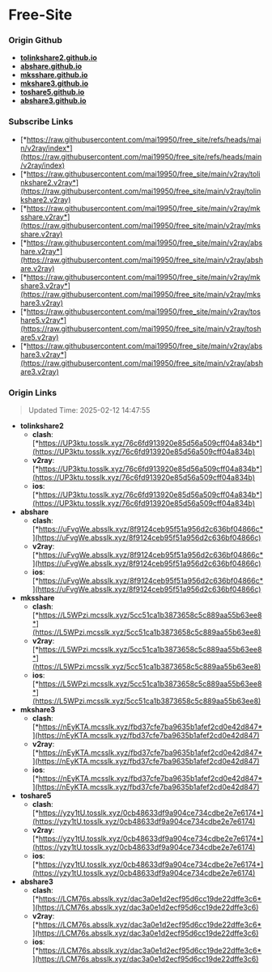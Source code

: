 # Free-Site

### Origin Github

- [**tolinkshare2.github.io**](https://github.com/tolinkshare2/tolinkshare2.github.io)
- [**abshare.github.io**](https://github.com/abshare/abshare.github.io)
- [**mksshare.github.io**](https://github.com/mksshare/mksshare.github.io)
- [**mkshare3.github.io**](https://github.com/mkshare3/mkshare3.github.io)
- [**toshare5.github.io**](https://github.com/toshare5/toshare5.github.io)
- [**abshare3.github.io**](https://github.com/abshare3/abshare3.github.io)

### Subscribe Links

- [*https://raw.githubusercontent.com/mai19950/free_site/refs/heads/main/v2ray/index*](https://raw.githubusercontent.com/mai19950/free_site/refs/heads/main/v2ray/index)
- [*https://raw.githubusercontent.com/mai19950/free_site/main/v2ray/tolinkshare2.v2ray*](https://raw.githubusercontent.com/mai19950/free_site/main/v2ray/tolinkshare2.v2ray)
- [*https://raw.githubusercontent.com/mai19950/free_site/main/v2ray/mksshare.v2ray*](https://raw.githubusercontent.com/mai19950/free_site/main/v2ray/mksshare.v2ray)
- [*https://raw.githubusercontent.com/mai19950/free_site/main/v2ray/abshare.v2ray*](https://raw.githubusercontent.com/mai19950/free_site/main/v2ray/abshare.v2ray)
- [*https://raw.githubusercontent.com/mai19950/free_site/main/v2ray/mkshare3.v2ray*](https://raw.githubusercontent.com/mai19950/free_site/main/v2ray/mkshare3.v2ray)
- [*https://raw.githubusercontent.com/mai19950/free_site/main/v2ray/toshare5.v2ray*](https://raw.githubusercontent.com/mai19950/free_site/main/v2ray/toshare5.v2ray)
- [*https://raw.githubusercontent.com/mai19950/free_site/main/v2ray/abshare3.v2ray*](https://raw.githubusercontent.com/mai19950/free_site/main/v2ray/abshare3.v2ray)

### Origin Links

> Updated Time: 2025-02-12 14:47:55

- **tolinkshare2**
  - **clash**: [*https://UP3ktu.tosslk.xyz/76c6fd913920e85d56a509cff04a834b*](https://UP3ktu.tosslk.xyz/76c6fd913920e85d56a509cff04a834b)
  - **v2ray**: [*https://UP3ktu.tosslk.xyz/76c6fd913920e85d56a509cff04a834b*](https://UP3ktu.tosslk.xyz/76c6fd913920e85d56a509cff04a834b)
  - **ios**: [*https://UP3ktu.tosslk.xyz/76c6fd913920e85d56a509cff04a834b*](https://UP3ktu.tosslk.xyz/76c6fd913920e85d56a509cff04a834b)
- **abshare**
  - **clash**: [*https://uFvgWe.absslk.xyz/8f9124ceb95f51a956d2c636bf04866c*](https://uFvgWe.absslk.xyz/8f9124ceb95f51a956d2c636bf04866c)
  - **v2ray**: [*https://uFvgWe.absslk.xyz/8f9124ceb95f51a956d2c636bf04866c*](https://uFvgWe.absslk.xyz/8f9124ceb95f51a956d2c636bf04866c)
  - **ios**: [*https://uFvgWe.absslk.xyz/8f9124ceb95f51a956d2c636bf04866c*](https://uFvgWe.absslk.xyz/8f9124ceb95f51a956d2c636bf04866c)
- **mksshare**
  - **clash**: [*https://L5WPzi.mcsslk.xyz/5cc51ca1b3873658c5c889aa55b63ee8*](https://L5WPzi.mcsslk.xyz/5cc51ca1b3873658c5c889aa55b63ee8)
  - **v2ray**: [*https://L5WPzi.mcsslk.xyz/5cc51ca1b3873658c5c889aa55b63ee8*](https://L5WPzi.mcsslk.xyz/5cc51ca1b3873658c5c889aa55b63ee8)
  - **ios**: [*https://L5WPzi.mcsslk.xyz/5cc51ca1b3873658c5c889aa55b63ee8*](https://L5WPzi.mcsslk.xyz/5cc51ca1b3873658c5c889aa55b63ee8)
- **mkshare3**
  - **clash**: [*https://nEyKTA.mcsslk.xyz/fbd37cfe7ba9635b1afef2cd0e42d847*](https://nEyKTA.mcsslk.xyz/fbd37cfe7ba9635b1afef2cd0e42d847)
  - **v2ray**: [*https://nEyKTA.mcsslk.xyz/fbd37cfe7ba9635b1afef2cd0e42d847*](https://nEyKTA.mcsslk.xyz/fbd37cfe7ba9635b1afef2cd0e42d847)
  - **ios**: [*https://nEyKTA.mcsslk.xyz/fbd37cfe7ba9635b1afef2cd0e42d847*](https://nEyKTA.mcsslk.xyz/fbd37cfe7ba9635b1afef2cd0e42d847)
- **toshare5**
  - **clash**: [*https://yzy1tU.tosslk.xyz/0cb48633df9a904ce734cdbe2e7e6174*](https://yzy1tU.tosslk.xyz/0cb48633df9a904ce734cdbe2e7e6174)
  - **v2ray**: [*https://yzy1tU.tosslk.xyz/0cb48633df9a904ce734cdbe2e7e6174*](https://yzy1tU.tosslk.xyz/0cb48633df9a904ce734cdbe2e7e6174)
  - **ios**: [*https://yzy1tU.tosslk.xyz/0cb48633df9a904ce734cdbe2e7e6174*](https://yzy1tU.tosslk.xyz/0cb48633df9a904ce734cdbe2e7e6174)
- **abshare3**
  - **clash**: [*https://LCM76s.absslk.xyz/dac3a0e1d2ecf95d6cc19de22dffe3c6*](https://LCM76s.absslk.xyz/dac3a0e1d2ecf95d6cc19de22dffe3c6)
  - **v2ray**: [*https://LCM76s.absslk.xyz/dac3a0e1d2ecf95d6cc19de22dffe3c6*](https://LCM76s.absslk.xyz/dac3a0e1d2ecf95d6cc19de22dffe3c6)
  - **ios**: [*https://LCM76s.absslk.xyz/dac3a0e1d2ecf95d6cc19de22dffe3c6*](https://LCM76s.absslk.xyz/dac3a0e1d2ecf95d6cc19de22dffe3c6)
